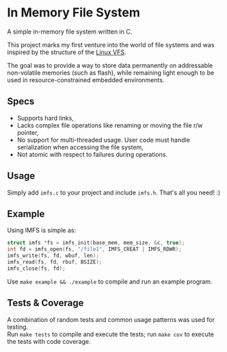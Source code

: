 # In Memory File System
A simple in-memory file system written in C.

This project marks my first venture into the world of file systems and was inspired by the structure of the [Linux VFS](https://docs.kernel.org/filesystems/vfs.html).

The goal was to provide a way to store data permanently on addressable non-volatile memories (such as flash), while remaining light enough to be used in resource-constrained embedded environments.

## Specs
- Supports hard links,
- Lacks complex file operations like renaming or moving the file r/w pointer,
- No support for multi-threaded usage. User code must handle serialization when accessing the file system,
- Not atomic with respect to failures during operations.

## Usage
Simply add `imfs.c` to your project and include `imfs.h`. That's all you need! :)

## Example
Using IMFS is simple as:
```c
struct imfs *fs = imfs_init(base_mem, mem_size, &c, true);
int fd = imfs_open(fs, "/file1", IMFS_CREAT | IMFS_RDWR);
imfs_write(fs, fd, wbuf, len);
imfs_read(fs, fd, rbuf, BSIZE);
imfs_close(fs, fd);
```
Use `make example && ./example` to compile and run an example program.

## Tests & Coverage
A combination of random tests and common usage patterns was used for testing.\
Run `make tests` to compile and execute the tests; run `make cov` to execute the tests with code coverage.